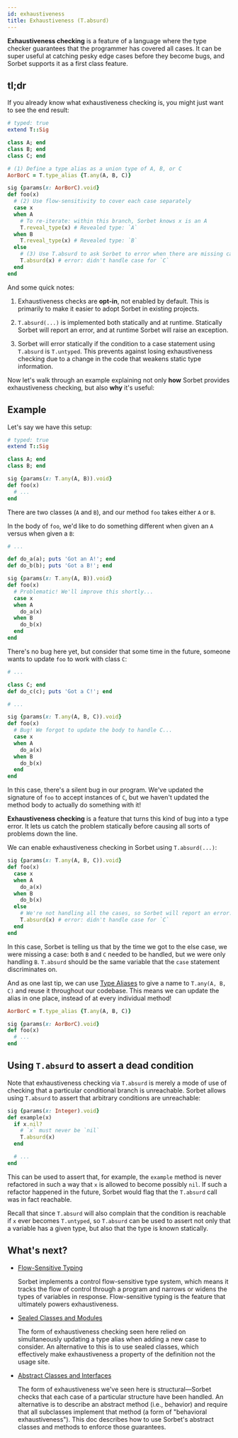 ```yaml
---
id: exhaustiveness
title: Exhaustiveness (T.absurd)
---
```


**Exhaustiveness checking** is a feature of a language where the type checker
guarantees that the programmer has covered all cases. It can be super useful at
catching pesky edge cases before they become bugs, and Sorbet supports it as a
first class feature.

<!-- Using [Flow-Sensitive Typing](flow-sensitive.md), [Union Types](union-types.md), and [Type Assertions](type-assertions.md) we can approximate exhaustiveness checking. -->

## tl;dr

If you already know what exhaustiveness checking is, you might just want to see
the end result:

```ruby
# typed: true
extend T::Sig

class A; end
class B; end
class C; end

# (1) Define a type alias as a union type of A, B, or C
AorBorC = T.type_alias {T.any(A, B, C)}

sig {params(x: AorBorC).void}
def foo(x)
  # (2) Use flow-sensitivity to cover each case separately
  case x
  when A
    # To re-iterate: within this branch, Sorbet knows x is an A
    T.reveal_type(x) # Revealed type: `A`
  when B
    T.reveal_type(x) # Revealed type: `B`
  else
    # (3) Use T.absurd to ask Sorbet to error when there are missing cases.
    T.absurd(x) # error: didn't handle case for `C`
  end
end
```

And some quick notes:

1.  Exhaustiveness checks are **opt-in**, not enabled by default. This is
    primarily to make it easier to adopt Sorbet in existing projects.

1.  `T.absurd(...)` is implemented both statically and at runtime. Statically
    Sorbet will report an error, and at runtime Sorbet will raise an exception.

1.  Sorbet will error statically if the condition to a case statement using
    `T.absurd` is `T.untyped`. This prevents against losing exhaustiveness
    checking due to a change in the code that weakens static type information.

Now let's walk through an example explaining not only **how** Sorbet provides
exhaustiveness checking, but also **why** it's useful:

## Example

Let's say we have this setup:

```ruby
# typed: true
extend T::Sig

class A; end
class B; end

sig {params(x: T.any(A, B)).void}
def foo(x)
  # ...
end
```

There are two classes (`A` and `B`), and our method `foo` takes either `A` or
`B`.

In the body of `foo`, we'd like to do something different when given an `A`
versus when given a `B`:

```ruby
# ...

def do_a(a); puts 'Got an A!'; end
def do_b(b); puts 'Got a B!'; end

sig {params(x: T.any(A, B)).void}
def foo(x)
  # Problematic! We'll improve this shortly...
  case x
  when A
    do_a(x)
  when B
    do_b(x)
  end
end
```

There's no bug here yet, but consider that some time in the future, someone
wants to update `foo` to work with class `C`:

```ruby
# ...

class C; end
def do_c(c); puts 'Got a C!'; end

# ...

sig {params(x: T.any(A, B, C)).void}
def foo(x)
  # Bug! We forgot to update the body to handle C...
  case x
  when A
    do_a(x)
  when B
    do_b(x)
  end
end
```

In this case, there's a silent bug in our program. We've updated the signature
of `foo` to accept instances of `C`, but we haven't updated the method body to
actually do something with it!

**Exhaustiveness checking** is a feature that turns this kind of bug into a type
error. It lets us catch the problem statically before causing all sorts of
problems down the line.

We can enable exhaustiveness checking in Sorbet using `T.absurd(...)`:

```ruby
sig {params(x: T.any(A, B, C)).void}
def foo(x)
  case x
  when A
    do_a(x)
  when B
    do_b(x)
  else
    # We're not handling all the cases, so Sorbet will report an error:
    T.absurd(x) # error: didn't handle case for `C`
  end
end
```

In this case, Sorbet is telling us that by the time we got to the else case, we
were missing a case: both `B` and `C` needed to be handled, but we were only
handling `B`. `T.absurd` should be the same variable that the `case` statement
discriminates on.

And as one last tip, we can use [Type Aliases](type-aliases.md) to give a name
to `T.any(A, B, C)` and reuse it throughout our codebase. This means we can
update the alias in one place, instead of at every individual method!

```ruby
AorBorC = T.type_alias {T.any(A, B, C)}

sig {params(x: AorBorC).void}
def foo(x)
  # ...
end
```

## Using `T.absurd` to assert a dead condition

Note that exhaustiveness checking via `T.absurd` is merely a mode of use of
checking that a particular conditional branch is unreachable. Sorbet allows
using `T.absurd` to assert that arbitrary conditions are unreachable:

```ruby
sig {params(x: Integer).void}
def example(x)
  if x.nil?
    # `x` must never be `nil`
    T.absurd(x)
  end

  # ...
end
```

This can be used to assert that, for example, the `example` method is never
refactored in such a way that `x` is allowed to become possibly `nil`. If such a
refactor happened in the future, Sorbet would flag that the `T.absurd` call was
in fact reachable.

Recall that since `T.absurd` will also complain that the condition is reachable
if `x` ever becomes `T.untyped`, so `T.absurd` can be used to assert not only
that a variable has a given type, but also that the type is known statically.

## What's next?

- [Flow-Sensitive Typing](flow-sensitive.md)

  Sorbet implements a control flow-sensitive type system, which means it tracks
  the flow of control through a program and narrows or widens the types of
  variables in response. Flow-sensitive typing is the feature that ultimately
  powers exhaustiveness.

- [Sealed Classes and Modules](sealed.md)

  The form of exhaustiveness checking seen here relied on simultaneously
  updating a type alias when adding a new case to consider. An alternative to
  this is to use sealed classes, which effectively make exhaustiveness a
  property of the definition not the usage site.

- [Abstract Classes and Interfaces](abstract.md)

  The form of exhaustiveness we've seen here is structural—Sorbet checks that
  each case of a particular structure have been handled. An alternative is to
  describe an abstract method (i.e., behavior) and require that all subclasses
  implement that method (a form of "behavioral exhaustiveness"). This doc
  describes how to use Sorbet's abstract classes and methods to enforce those
  guarantees.
